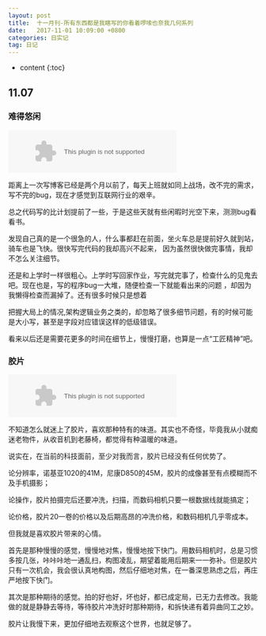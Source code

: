 ```yaml
---
layout: post
title:  十一月刊-所有东西都是我瞎写的你看着啰嗦也奈我几何系列
date:   2017-11-01 10:09:00 +0800
categories: 日实记
tag: 日记
---
```



* content
{:toc}



## 11.07
### 难得悠闲

<embed src="//music.163.com/style/swf/widget.swf?sid=487885426&type=2&auto=1&width=320&height=66" width="340" height="86"  allowNetworking="all">

距离上一次写博客已经是两个月以前了，每天上班就如同上战场，改不完的需求，写不完的bug，现在才感觉到互联网行业的艰辛。

总之代码写的比计划提前了一些，于是这些天就有些闲暇时光空下来，测测bug看看书。

发现自己真的是一个很急的人，什么事都赶在前面，坐火车总是提前好久就到站，骑车也是飞快。很快写完代码的我却高兴不起来，
因为虽然很快做完事情，我却不怎么关注细节。

还是和上学时一样很粗心。上学时写回家作业，写完就完事了，检查什么的见鬼去吧。现在也是，写的程序bug一大堆，随便检查一下就能看出来的问题
，却因为我懒得检查而漏掉了。还有很多时候只是想着

把握大局上的情况,架构逻辑业务之类的，却忽略了很多细节问题，有的时候可能是大小写，甚至是字段对应错误这样的低级错误。

看来以后还是需要花更多的时间在细节上，慢慢打磨，也算是一点“工匠精神”吧。

### 胶片

<embed src="//music.163.com/style/swf/widget.swf?sid=30635706&type=2&auto=1&width=320&height=66" width="340" height="86"  allowNetworking="all">

不知道怎么就迷上了胶片，喜欢那种特有的味道。其实也不奇怪，毕竟我从小就痴迷老物件，从收音机到老藤椅，都觉得有种温暖的味道。

说实在，在当前的科技面前，至少对我而言，胶片已经没有任何优势了。

论分辨率，诺基亚1020的41M，尼康D850的45M，胶片的成像甚至有点模糊而不及手机摄影；

论操作，胶片拍摄完后还要冲洗，扫描，而数码相机只要一根数据线就能搞定；

论价格，胶片20一卷的价格以及后期高昂的冲洗价格，和数码相机几乎零成本。

但我就是喜欢胶片带来的心情。

首先是那种慢慢的感觉，慢慢地对焦，慢慢地按下快门。用数码相机时，总是习惯多按几张，咔咔咔地一通乱扫，构图凌乱，期望着能用后期来一一弥补。但是胶片只有一次机会，我会很认真地构图，然后仔细地对焦，在一番深思熟虑之后，再庄严地按下快门。

其次是那种期待的感觉。拍的好也好，坏也好，都已成定局，已无力去修改。我能做的就是静静去等待，等待胶片冲洗好时那种期待，和拆快递有着异曲同工之妙。

胶片让我慢下来，更加仔细地去观察这个世界，也就足够了。

